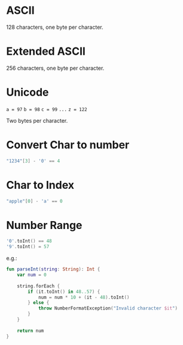 # ASCII
128 characters, one byte per character.

# Extended ASCII
256 characters, one byte per character.

# Unicode
`a = 97` 
`b = 98`
`c = 99`
`...`
`z = 122`

Two bytes per character.

# Convert Char to number

```kotlin
"1234"[3] - '0' == 4
```

# Char to Index

```kotlin
"apple"[0] - 'a' == 0
```

# Number Range

```kotlin
'0'.toInt() == 48
'9'.toInt() = 57
```

e.g.:

```kotlin
fun parseInt(string: String): Int {  
    var num = 0  
  
 	string.forEach {  
 		if (it.toInt() in 48..57) {  
            num = num * 10 + (it - 48).toInt()  
        } else {  
            throw NumberFormatException("Invalid character $it")  
        }  
    }  
  
 	return num  
}
```